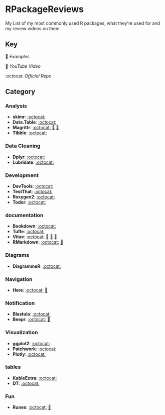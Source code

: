 # RPackageReviews

My List of my most commonly used R packages, what they're used for and my review videos on them

## Key

:page_facing_up: _Examples_

:movie_camera: _YouTube Video_

:octocat: _Official Repo_

## Category

### Analysis

- **skimr**: [:octocat:](https://github.com/ropensci/skimr)
- **Data.Table**: [:octocat:](https://github.com/Rdatatable/data.table)
- **Magrittr**: [:octocat:](https://github.com/tidyverse/magrittr) [:movie_camera:](https://www.youtube.com/watch?v=03kD1sgSyQI) [:page_facing_up:](./examples/magrittr)
- **Tibble**: [:octocat:](https://github.com/tidyverse/tibble)

### Data Cleaning

- **Dplyr**: [:octocat:](https://github.com/tidyverse/dplyr)
- **Lubridate**: [:octocat:](https://github.com/tidyverse/lubridate)

### Development

- **DevTools**: [:octocat:](https://github.com/r-lib/devtools)
- **TestThat**: [:octocat:](https://github.com/r-lib/testthat)
- **Roxygen2**: [:octocat:](https://github.com/r-lib/roxygen2)
- **Todor**: [:octocat:](https://github.com/dokato/todor)

### documentation

- **Bookdown**: [:octocat:](https://github.com/rstudio/bookdown)
- **Tufte**: [:octocat:](https://github.com/rstudio/tufte)
- **Vitae**: [:octocat:](https://github.com/mitchelloharawild/vitae) [:movie_camera:](https://www.youtube.com/watch?v=ntQvuCZpqjQ) [:page_facing_up:](./examples/vitae) [:page_facing_up:](https://github.com/tallguyjenks/CV)
- **RMarkdown**: [:octocat:](https://github.com/rstudio/rmarkdown) [:movie_camera:](https://bit.ly/2E1E4lN)

### Diagrams

- **DiagrammeR**: [:octocat:](https://github.com/rich-iannone/DgrammeR)

### Navigation

- **Here**: [:octocat:](https://github.com/r-lib/here) [:movie_camera:](https://www.youtube.com/watch?v=5ZfFLamFBZM)

### Notification

- **Blastula**: [:octocat:](https://github.com/rich-iannone/blastula)
- **Beepr**: [:octocat:](https://github.com/rasmusab/beepr) [:movie_camera:](https://youtu.be/rcE_E5vMTgg)

### Visualization

- **ggplot2**: [:octocat:](https://github.com/tidyverse/ggplot2)
- **Patchwork**: [:octocat:](https://github.com/thomasp85/patchwork)
- **Plotly**: [:octocat:](https://github.com/ropensci/plotly)

### tables

- **KableExtra**: [:octocat:](https://github.com/haozhu233/kableExtra)
- **DT**: [:octocat:](https://github.com/rstudio/DT)

### Fun

- **Runes**: [:octocat:](https://github.com/tallguyjenks/runes) [:movie_camera:](https://www.youtube.com/watch?v=G-QuYafXdgk)
